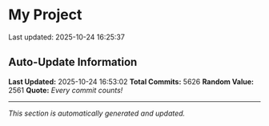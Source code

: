 # My Project


Last updated: 2025-10-24 16:25:37

































































































































































































































































































































































































































































































































































































































































































































































































































































































































































































































































































































































































































































































































































































































































































































































































































































































































































































































































































































































































































































































































































































































































































































































































































































































































































































































































































































































































































































































































































































































































































































































































































































































































































































































































































































































































































































































































































































































































































































































































































































































































































































































































































































































































































































































































































































































































































































































































































































































































































































































































































































































































































































































































































































































































































































































































































































































































































































































































































































































































































































































































































































































































## Auto-Update Information

**Last Updated:** 2025-10-24 16:53:02
**Total Commits:** 5626
**Random Value:** 2561
**Quote:** _Every commit counts!_

---
_This section is automatically generated and updated._